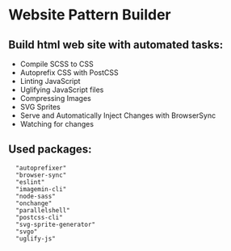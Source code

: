 # Website Pattern Builder

## Build html web site with automated tasks:

- Compile SCSS to CSS
- Autoprefix CSS with PostCSS
- Linting JavaScript
- Uglifying JavaScript files
- Compressing Images
- SVG Sprites
- Serve and Automatically Inject Changes with BrowserSync
- Watching for changes

## Used packages:

```
  "autoprefixer"
  "browser-sync"
  "eslint"
  "imagemin-cli"
  "node-sass"
  "onchange"
  "parallelshell"
  "postcss-cli"
  "svg-sprite-generator"
  "svgo"
  "uglify-js"
```
